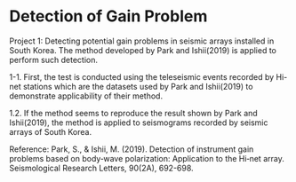 # Detection of Gain Problem

Project 1: Detecting potential gain problems in seismic arrays installed in South Korea. The method developed by Park and Ishii(2019) is              applied to perform such detection.

1-1. First, the test is conducted using the teleseismic events recorded by Hi-net stations which are the datasets used by Park and              Ishii(2019) to demonstrate applicability of their method.

1.2. If the method seems to reproduce the result shown by Park and Ishii(2019), the method is applied to seismograms recorded by seismic        arrays of South Korea.

Reference: Park, S., & Ishii, M. (2019). Detection of instrument gain problems based on body‐wave polarization: Application to the Hi‐net array. Seismological Research Letters, 90(2A), 692-698.
